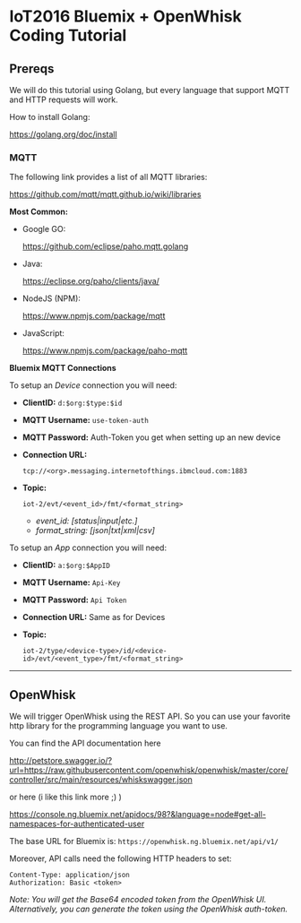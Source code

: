 # IoT2016 Bluemix + OpenWhisk Coding Tutorial

## Prereqs

We will do this tutorial using Golang, but every language that support MQTT and HTTP requests will work.

How to install Golang:

https://golang.org/doc/install

### MQTT

The following link provides a list of all MQTT libraries:

https://github.com/mqtt/mqtt.github.io/wiki/libraries

**Most Common:**

- Google GO:

  https://github.com/eclipse/paho.mqtt.golang

- Java:

  https://eclipse.org/paho/clients/java/

- NodeJS (NPM):

  https://www.npmjs.com/package/mqtt

- JavaScript:

  https://www.npmjs.com/package/paho-mqtt

**Bluemix MQTT Connections**

To setup an _Device_ connection you will need:

- **ClientID:** `d:$org:$type:$id`
- **MQTT Username:** `use-token-auth`
- **MQTT Password:** Auth-Token you get when setting up an new device
- **Connection URL:**

  ```
  tcp://<org>.messaging.internetofthings.ibmcloud.com:1883
  ```
- **Topic:**

  ```
  iot-2/evt/<event_id>/fmt/<format_string>
  ```

  - *event_id: [status|input|etc.]*
  - *format_string: [json|txt|xml|csv]*

To setup an _App_ connection you will need:

- **ClientID:** `a:$org:$AppID`
- **MQTT Username:** `Api-Key`
- **MQTT Password:** `Api Token`
- **Connection URL:** Same as for Devices
- **Topic:**

  ```
  iot-2/type/<device-type>/id/<device-id>/evt/<event_type>/fmt/<format_string>
  ```

---

## OpenWhisk

We will trigger OpenWhisk using the REST API. So you can use your favorite http library for the programming language you want to use.

You can find the API documentation here

http://petstore.swagger.io/?url=https://raw.githubusercontent.com/openwhisk/openwhisk/master/core/controller/src/main/resources/whiskswagger.json

or here (i like this link more ;) )

https://console.ng.bluemix.net/apidocs/98?&language=node#get-all-namespaces-for-authenticated-user

The base URL for Bluemix is: `https://openwhisk.ng.bluemix.net/api/v1/`

Moreover, API calls need the following HTTP headers to set:

```
Content-Type: application/json
Authorization: Basic <token>
```

_Note: You will get the Base64 encoded token from the OpenWhisk UI. Alternatively, you can generate the token using the OpenWhisk auth-token._
